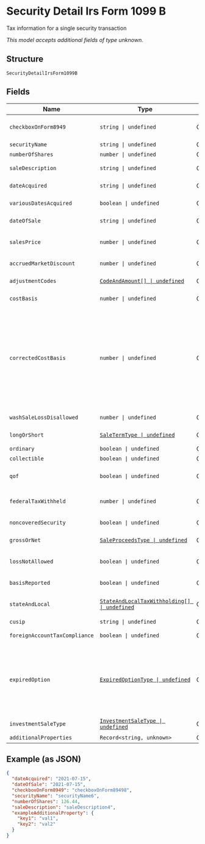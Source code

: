 
# Security Detail Irs Form 1099 B

Tax information for a single security transaction

*This model accepts additional fields of type unknown.*

## Structure

`SecurityDetailIrsForm1099B`

## Fields

| Name | Type | Tags | Description |
|  --- | --- | --- | --- |
| `checkboxOnForm8949` | `string \| undefined` | Optional | Applicable checkbox on Form 8949 |
| `securityName` | `string \| undefined` | Optional | Security name |
| `numberOfShares` | `number \| undefined` | Optional | Number of shares |
| `saleDescription` | `string \| undefined` | Optional | Box 1a, Description of property |
| `dateAcquired` | `string \| undefined` | Optional | Box 1b, Date acquired |
| `variousDatesAcquired` | `boolean \| undefined` | Optional | Box 1b, Date acquired Various |
| `dateOfSale` | `string \| undefined` | Optional | Box 1c, Date sold or disposed |
| `salesPrice` | `number \| undefined` | Optional | Box 1d, Proceeds (not price per share) |
| `accruedMarketDiscount` | `number \| undefined` | Optional | Box 1f, Accrued market discount |
| `adjustmentCodes` | [`CodeAndAmount[] \| undefined`](../../doc/models/code-and-amount.md) | Optional | Other adjustments (code and amount) |
| `costBasis` | `number \| undefined` | Optional | Box 1e, Cost or other basis |
| `correctedCostBasis` | `number \| undefined` | Optional | Corrected cost basis. May be supplied in lieu of adjustmentCode code B. If both adjustmentCodes and correctedCostBasis are supplied, costBasis plus adjustmentCode B should equal correctedCostBasis |
| `washSaleLossDisallowed` | `number \| undefined` | Optional | Box 1g, Wash sale loss disallowed |
| `longOrShort` | [`SaleTermType \| undefined`](../../doc/models/sale-term-type.md) | Optional | LONG or SHORT (1099-B box 2) |
| `ordinary` | `boolean \| undefined` | Optional | Box 2, Ordinary |
| `collectible` | `boolean \| undefined` | Optional | Box 3, Collectibles |
| `qof` | `boolean \| undefined` | Optional | Box 3, Qualified Opportunity Fund (QOF) |
| `federalTaxWithheld` | `number \| undefined` | Optional | Box 4, Federal income tax withheld |
| `noncoveredSecurity` | `boolean \| undefined` | Optional | Box 5, Noncovered security |
| `grossOrNet` | [`SaleProceedsType \| undefined`](../../doc/models/sale-proceeds-type.md) | Optional | Box 6, Reported to IRS: GROSS or NET |
| `lossNotAllowed` | `boolean \| undefined` | Optional | Box 7, Loss not allowed based on proceeds |
| `basisReported` | `boolean \| undefined` | Optional | Box 12, Basis reported to IRS |
| `stateAndLocal` | [`StateAndLocalTaxWithholding[] \| undefined`](../../doc/models/state-and-local-tax-withholding.md) | Optional | Boxes 14-16, State and Local tax withholding |
| `cusip` | `string \| undefined` | Optional | CUSIP number |
| `foreignAccountTaxCompliance` | `boolean \| undefined` | Optional | Foreign account tax compliance |
| `expiredOption` | [`ExpiredOptionType \| undefined`](../../doc/models/expired-option-type.md) | Optional | To indicate gain or loss resulted from option expiration. If salesPrice (1d, proceeds) is zero, use PURCHASED. If costBasis (1e) is zero, use GRANTED |
| `investmentSaleType` | [`InvestmentSaleType \| undefined`](../../doc/models/investment-sale-type.md) | Optional | Type of investment sale |
| `additionalProperties` | `Record<string, unknown>` | Optional | - |

## Example (as JSON)

```json
{
  "dateAcquired": "2021-07-15",
  "dateOfSale": "2021-07-15",
  "checkboxOnForm8949": "checkboxOnForm89498",
  "securityName": "securityName6",
  "numberOfShares": 126.44,
  "saleDescription": "saleDescription4",
  "exampleAdditionalProperty": {
    "key1": "val1",
    "key2": "val2"
  }
}
```

